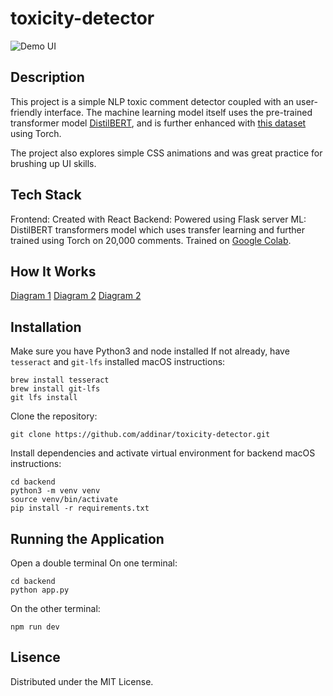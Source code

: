 # toxicity-detector

![Demo UI](frontend/public/assets/demo.gif)

## **Description**

This project is a simple NLP toxic comment detector coupled with an user-friendly interface. The machine learning model itself uses the pre-trained transformer model [DistilBERT](https://huggingface.co/distilbert/distilbert-base-uncased), and is further enhanced with [this dataset](https://huggingface.co/datasets/Koushim/processed-jigsaw-toxic-comments) using Torch. 

The project also explores simple CSS animations and was great practice for brushing up UI skills.

## **Tech Stack**
Frontend: Created with React
Backend: Powered using Flask server
ML: DistilBERT transformers model which uses transfer learning and further trained using Torch on 20,000 comments. Trained on [Google Colab](https://colab.research.google.com/drive/1gfbBc1hSW60OOB7IIjpzwmpEYMBt-PlH?usp=sharing).

## **How It Works**
[Diagram 1](frontend/public/assets/diagram-1.jpeg)
[Diagram 2](frontend/public/assets/diagram-2.png)
[Diagram 2](frontend/public/assets/diagram-3.png)

## **Installation**
Make sure you have Python3 and node installed
If not already, have `tesseract` and `git-lfs` installed 
	macOS instructions:
```
brew install tesseract
brew install git-lfs
git lfs install
```
Clone the repository:
```
git clone https://github.com/addinar/toxicity-detector.git
```
Install dependencies and activate virtual environment for backend
macOS instructions:
```
cd backend
python3 -m venv venv
source venv/bin/activate
pip install -r requirements.txt
```

## **Running the Application**
Open a double terminal
On one terminal:
```
cd backend
python app.py
```
On the other terminal:
```
npm run dev
```
## Lisence
Distributed under the MIT License.
